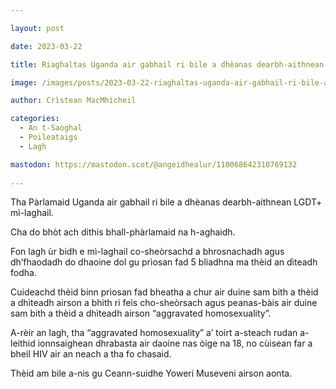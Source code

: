 ```yaml
---

layout: post

date: 2023-03-22

title: Riaghaltas Uganda air gabhail ri bile a dhèanas dearbh-aithnean LGDT+ mì-laghail

image: /images/posts/2023-03-22-riaghaltas-uganda-air-gabhail-ri-bile-a-dheanas-dearbh-aithnean-lgdt-mi-laghail.webp

author: Crìstean MacMhìcheil

categories:
  - An t-Saoghal
  - Poileataigs
  - Lagh

mastodon: https://mastodon.scot/@angeidhealur/110068642310769132
  
---
```


Tha Pàrlamaid Uganda air gabhail ri bile a dhèanas dearbh-aithnean LGDT+ mì-laghail.

Cha do bhòt ach dithis bhall-phàrlamaid na h-aghaidh.

Fon lagh ùr bidh e mì-laghail co-sheòrsachd a bhrosnachadh agus dh’fhaodadh do dhaoine dol gu prìosan fad 5 bliadhna ma thèid an dìteadh fodha.

Cuideachd thèid binn prìosan fad bheatha a chur air duine sam bith a thèid a dhìteadh airson a bhith ri feis cho-sheòrsach agus peanas-bàis air duine sam bith a thèid a dhìteadh airson “aggravated homosexuality”.

A-rèir an lagh, tha “aggravated homosexuality” a’ toirt a-steach rudan a-leithid ionnsaighean dhrabasta air daoine nas òige na 18,  no cùisean far a bheil HIV air an neach a tha fo chasaid.

Thèid am bile a-nis gu Ceann-suidhe Yoweri Museveni airson aonta.